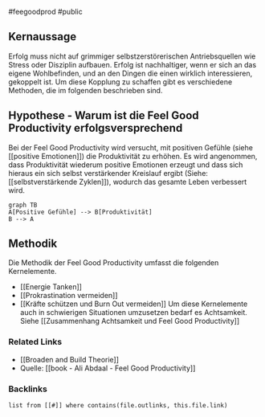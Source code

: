 #feegoodprod #public
## Kernaussage
Erfolg muss nicht auf grimmiger selbstzerstörerischen Antriebsquellen wie Stress oder Disziplin aufbauen. Erfolg ist nachhaltiger, wenn er sich an das eigene Wohlbefinden, und an den Dingen die einen wirklich interessieren, gekoppelt ist. Um diese Kopplung zu schaffen gibt es verschiedene Methoden, die im folgenden beschrieben sind. 

## Hypothese - Warum ist die Feel Good Productivity erfolgsversprechend
Bei der Feel Good Productivity wird versucht, mit positiven Gefühle (siehe [[positive Emotionen]]) die Produktivität zu erhöhen. Es wird angenommen, dass Produktivität wiederum positive Emotionen erzeugt und dass sich hieraus ein sich selbst verstärkender Kreislauf ergibt (Siehe: [[selbstverstärkende Zyklen]]), wodurch das gesamte Leben verbessert wird. 


```mermaid
graph TB
A[Positive Gefühle] --> B[Produktivität]
B --> A
```

## Methodik
Die Methodik der Feel Good Productivity umfasst die folgenden Kernelemente.
 - [[Energie Tanken]]
 - [[Prokrastination vermeiden]] 
 - [[Kräfte schützen und Burn Out vermeiden]]
Um diese Kernelemente auch in schwierigen Situationen umzusetzen bedarf es Achtsamkeit. Siehe [[Zusammenhang Achtsamkeit und Feel Good Productivity]]



### Related Links
- [[Broaden and Build Theorie]]
- Quelle: [[book - Ali Abdaal - Feel Good Productivity]] 

### Backlinks
```dataview 
list from [[#]] where contains(file.outlinks, this.file.link)
```

